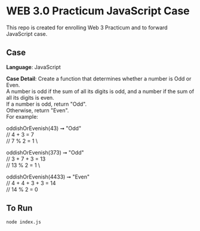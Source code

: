 # WEB 3.0 Practicum JavaScript Case
This repo is created for enrolling Web 3 Practicum and to forward JavaScript case.

## Case

**Language**: JavaScript

**Case Detail**: Create a function that determines whether a number is Odd or Even. \
A number is odd if the sum of all its digits is odd, and a number if the sum of all its digits is even. \
If a number is odd, return "Odd". \
Otherwise, return "Even".  \
For example:

oddishOrEvenish(43) ➞ "Odd" \
// 4 + 3 = 7 \
// 7 % 2 = 1 \

oddishOrEvenish(373) ➞ "Odd" \
// 3 + 7 + 3 = 13 \
// 13 % 2 = 1 \

oddishOrEvenish(4433) ➞ "Even" \
// 4 + 4 + 3 + 3 = 14 \
// 14 % 2 = 0

## To Run

```sh
node index.js
```